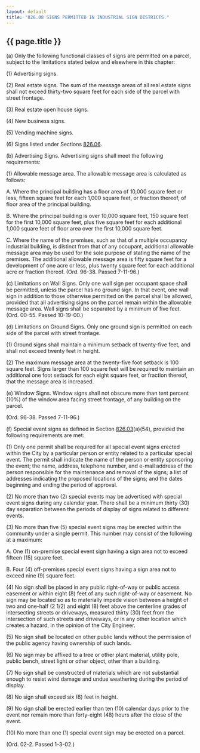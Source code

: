 ---
layout: default 
title: "826.08 SIGNS PERMITTED IN INDUSTRIAL SIGN DISTRICTS."---

{{ page.title }}
----------------

​(a) Only the following functional classes of signs are permitted on a
parcel, subject to the limitations stated below and elsewhere in this
chapter:

​(1) Advertising signs.

​(2) Real estate signs. The sum of the message areas of all real estate
signs shall not exceed thirty-two square feet for each side of the
parcel with street frontage.

​(3) Real estate open house signs.

​(4) New business signs.

​(5) Vending machine signs.

​(6) Signs listed under Sections [826.06](3a854a95.html).

​(b) Advertising Signs. Advertising signs shall meet the following
requirements:

​(1) Allowable message area. The allowable message area is calculated as
follows:

A. Where the principal building has a floor area of 10,000 square feet
or less, fifteen square feet for each 1,000 square feet, or fraction
thereof, of floor area of the principal building.

B. Where the principal building is over 10,000 square feet, 150 square
feet for the first 10,000 square feet, plus five square feet for each
additional 1,000 square feet of floor area over the first 10,000 square
feet.

C. Where the name of the premises, such as that of a multiple occupancy
industrial building, is distinct from that of any occupant, additional
allowable message area may be used for the sole purpose of stating the
name of the premises. The additional allowable message area is fifty
square feet for a development of one acre or less, plus twenty square
feet for each additional acre or fraction thereof. (Ord. 96-38. Passed
7-11-96.)

​(c) Limitations on Wall Signs. Only one wall sign per occupant space
shall be permitted, unless the parcel has no ground sign. In that event,
one wall sign in addition to those otherwise permitted on the parcel
shall be allowed, provided that all advertising signs on the parcel
remain within the allowable message area. Wall signs shall be separated
by a minimum of five feet. (Ord. 00-55. Passed 10-19-00.)

​(d) Limitations on Ground Signs. Only one ground sign is permitted on
each side of the parcel with street frontage.

​(1) Ground signs shall maintain a minimum setback of twenty-five feet,
and shall not exceed twenty feet in height.

​(2) The maximum message area at the twenty-five foot setback is 100
square feet. Signs larger than 100 square feet will be required to
maintain an additional one foot setback for each eight square feet, or
fraction thereof, that the message area is increased.

​(e) Window Signs. Window signs shall not obscure more than tent percent
(10%) of the window area facing street frontage, of any building on the
parcel.

(Ord. 96-38. Passed 7-11-96.)

​(f) Special event signs as defined in Section
[826.03](3a2f3d6a.html)(a)(54), provided the following requirements are
met:

​(1) Only one permit shall be required for all special event signs
erected within the City by a particular person or entity related to a
particular special event. The permit shall indicate the name of the
person or entity sponsoring the event; the name, address, telephone
number, and e-mail address of the person responsible for the maintenance
and removal of the signs; a list of addresses indicating the proposed
locations of the signs; and the dates beginning and ending the period of
approval.

​(2) No more than two (2) special events may be advertised with special
event signs during any calendar year. There shall be a minimum thirty
(30) day separation between the periods of display of signs related to
different events.

​(3) No more than five (5) special event signs may be erected within the
community under a single permit. This number may consist of the
following at a maximum:

A. One (1) on-premise special event sign having a sign area not to
exceed fifteen (15) square feet.

B. Four (4) off-premises special event signs having a sign area not to
exceed nine (9) square feet.

​(4) No sign shall be placed in any public right-of-way or public access
easement or within eight (8) feet of any such right-of-way or easement.
No sign may be located so as to materially impede vision between a
height of two and one-half (2 1/2) and eight (8) feet above the
centerline grades of intersecting streets or driveways, measured thirty
(30) feet from the intersection of such streets and driveways, or in any
other location which creates a hazard, in the opinion of the City
Engineer.

​(5) No sign shall be located on other public lands without the
permission of the public agency having ownership of such lands.

​(6) No sign may be affixed to a tree or other plant material, utility
pole, public bench, street light or other object, other than a building.

​(7) No sign shall be constructed of materials which are not substantial
enough to resist wind damage and undue weathering during the period of
display.

​(8) No sign shall exceed six (6) feet in height.

​(9) No sign shall be erected earlier than ten (10) calendar days prior
to the event nor remain more than forty-eight (48) hours after the close
of the event.

​(10) No more than one (1) special event sign may be erected on a
parcel.

(Ord. 02-2. Passed 1-3-02.)
